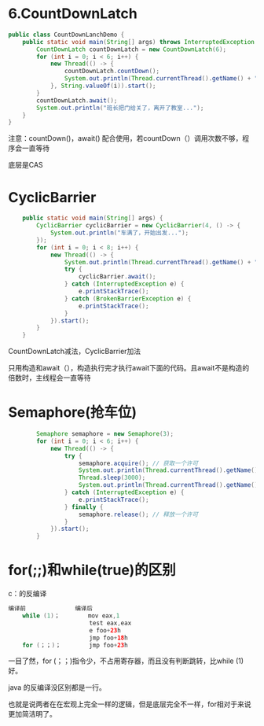 # 6.CountDownLatch

```java
public class CountDownLanchDemo {
    public static void main(String[] args) throws InterruptedException {
        CountDownLatch countDownLatch = new CountDownLatch(6);
        for (int i = 0; i < 6; i++) {
            new Thread(() -> {
                countDownLatch.countDown();
                System.out.println(Thread.currentThread().getName() + " 离开了教室...");
            }, String.valueOf(i)).start();
        }
        countDownLatch.await();
        System.out.println("班长把门给关了，离开了教室...");
    }
}
```

注意：countDown()，await() 配合使用，若countDown（）调用次数不够，程序会一直等待

底层是CAS



# CyclicBarrier

```java
    public static void main(String[] args) {
        CyclicBarrier cyclicBarrier = new CyclicBarrier(4, () -> {
            System.out.println("车满了，开始出发...");
        });
        for (int i = 0; i < 8; i++) {
            new Thread(() -> {
                System.out.println(Thread.currentThread().getName() + " 开始上车...");
                try {
                    cyclicBarrier.await();
                } catch (InterruptedException e) {
                    e.printStackTrace();
                } catch (BrokenBarrierException e) {
                    e.printStackTrace();
                }
            }).start();
        }
    }
```

CountDownLatch减法，CyclicBarrier加法

只用构造和await（），构造执行完才执行await下面的代码。且await不是构造的倍数时，主线程会一直等待



# Semaphore(抢车位)

```java
        Semaphore semaphore = new Semaphore(3);
        for (int i = 0; i < 6; i++) {
            new Thread(() -> {
                try {
                    semaphore.acquire(); // 获取一个许可
                    System.out.println(Thread.currentThread().getName() + " 抢到车位...");
                    Thread.sleep(3000);
                    System.out.println(Thread.currentThread().getName() + " 离开车位");
                } catch (InterruptedException e) {
                    e.printStackTrace();
                } finally {
                    semaphore.release(); // 释放一个许可
                }
            }).start();
        }
```



# for(;;)和while(true)的区别

c：的反编译

```java
编译前              编译后 
    while (1)；        mov eax,1  
                       test eax,eax 
                       e foo+23h
                       jmp foo+18h  
    for (；；)；        jmp foo+23h 　              
```

一目了然，for (；；)指令少，不占用寄存器，而且没有判断跳转，比while (1)好。

java 的反编译没区别都是一行。

也就是说两者在在宏观上完全一样的逻辑，但是底层完全不一样，for相对于来说更加简洁明了。

 